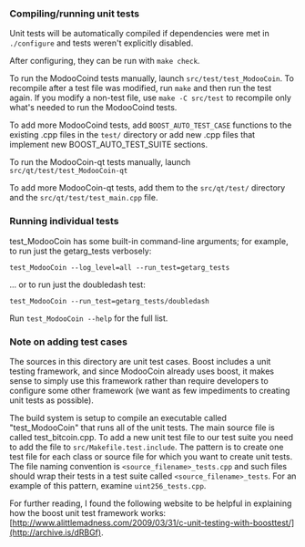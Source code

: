 ### Compiling/running unit tests

Unit tests will be automatically compiled if dependencies were met in `./configure`
and tests weren't explicitly disabled.

After configuring, they can be run with `make check`.

To run the ModooCoind tests manually, launch `src/test/test_ModooCoin`. To recompile
after a test file was modified, run `make` and then run the test again. If you
modify a non-test file, use `make -C src/test` to recompile only what's needed
to run the ModooCoind tests.

To add more ModooCoind tests, add `BOOST_AUTO_TEST_CASE` functions to the existing
.cpp files in the `test/` directory or add new .cpp files that
implement new BOOST_AUTO_TEST_SUITE sections.

To run the ModooCoin-qt tests manually, launch `src/qt/test/test_ModooCoin-qt`

To add more ModooCoin-qt tests, add them to the `src/qt/test/` directory and
the `src/qt/test/test_main.cpp` file.

### Running individual tests

test_ModooCoin has some built-in command-line arguments; for
example, to run just the getarg_tests verbosely:

    test_ModooCoin --log_level=all --run_test=getarg_tests

... or to run just the doubledash test:

    test_ModooCoin --run_test=getarg_tests/doubledash

Run `test_ModooCoin --help` for the full list.

### Note on adding test cases

The sources in this directory are unit test cases.  Boost includes a
unit testing framework, and since ModooCoin already uses boost, it makes
sense to simply use this framework rather than require developers to
configure some other framework (we want as few impediments to creating
unit tests as possible).

The build system is setup to compile an executable called "test_ModooCoin"
that runs all of the unit tests.  The main source file is called
test_bitcoin.cpp. To add a new unit test file to our test suite you need
to add the file to `src/Makefile.test.include`. The pattern is to create
one test file for each class or source file for which you want to create
unit tests.  The file naming convention is `<source_filename>_tests.cpp`
and such files should wrap their tests in a test suite
called `<source_filename>_tests`. For an example of this pattern,
examine `uint256_tests.cpp`.

For further reading, I found the following website to be helpful in
explaining how the boost unit test framework works:
[http://www.alittlemadness.com/2009/03/31/c-unit-testing-with-boosttest/](http://archive.is/dRBGf).

